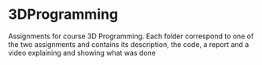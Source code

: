 # 3DProgramming
Assignments for course 3D Programming. Each folder correspond to one of the two assignments and contains its description, the code, a report and a video explaining and showing what was done  
